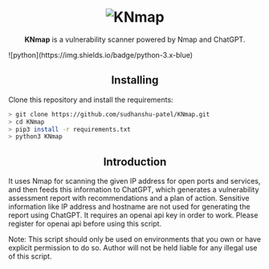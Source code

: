 <div align="center">
    <h1><img src="logo.png" alt="KNmap"/></a></h1>
    <p><strong>KNmap</strong> is a vulnerability scanner powered by Nmap and ChatGPT.
</p>
</div>
![python](https://img.shields.io/badge/python-3.x-blue)

<h2 align="center">Installing</h2>

Clone this repository and install the requirements:

```bash
> git clone https://github.com/sudhanshu-patel/KNmap.git
> cd KNmap
> pip3 install -r requirements.txt
> python3 KNmap
```
<h2 align="center">Introduction</h2>
<p>It uses Nmap for scanning the given IP address for open ports and services, and then feeds this information to ChatGPT, which generates a vulnerability assessment report with recommendations and a plan of action. Sensitive information like IP address and hostname are not used for generating the report using ChatGPT. It requires an openai api key in order to work. Please register for openai api before using this script.</p>

<p>Note: This script should only be used on environments that you own or have explicit permission to do so. Author will not be held liable for any illegal use of this script.</p>
